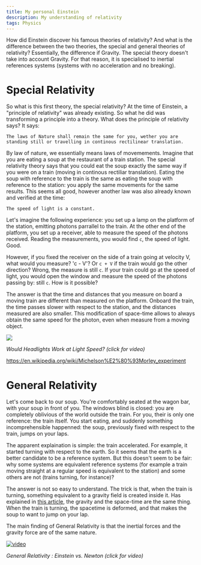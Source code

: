 ```yaml
---
title: My personal Einstein 
description: My understanding of relativity
tags: Physics
---
```


How did Einstein discover his famous theories of relativity?
And what is the difference between the two theories, the special and general theories of relativity?
Essentially, the difference if Gravity.
The special theory doesn't take into account Gravity.
For that reason, it is specialised to inertial references systems (systems with no acceleration and no breaking).

Special Relativity
==================

So what is this first theory, the special relativity?
At the time of Einstein, a "principle of relativity" was already existing.
So what he did was transforming a principle into a theory.
What does the principle of relativity says?
It says:

    The laws of Nature shall remain the same for you, wether you are standing still or travelling in continous rectilinear translation.

By law of nature, we essentially means laws of movemements.
Imagine that you are eating a soup at the restaurant of a train station.
The special relativity theory says that you could eat the soup exactly the same way if you were on a train (moving in continous rectiliar translation).
Eating the soup with reference to the train is the same as eating the soup with reference to the station: you apply the same movements for the same results.
This seems all good, however another law was also already known and verified at the time:

    The speed of light is a constant.

Let's imagine the following experience: you set up a lamp on the platform of the station, emitting photons parrallel to the train.
At the other end of the platform, you set up a receiver, able to measure the speed of the photons received.
Reading the measurements, you would find `c`, the speed of light. Good.

However, if you fixed the receiver on the side of a train going at velocity V, what would you measure? 'c - V'? Or `c + V` if the train would go the other direction?
Wrong, the measure is still `c`.
If your train could go at the speed of light, you would open the window and measure the speed of the photons passing by: still `c`.
How is it possible?

The answer is that the time and distances that you measure on board a moving train are different than measured on the platform.
Onboard the train, the time passes slower with respect to the station, and the distances measured are also smaller.
This modification of space-time allows to always obtain the same speed for the photon, even when measure from a moving object.


[![](http://img.youtube.com/vi/ACUuFg9Y9dY/0.jpg)](https://www.youtube.com/watch?v=ACUuFg9Y9dY "Video Title")

*Would Headlights Work at Light Speed? (click for video)*

https://en.wikipedia.org/wiki/Michelson%E2%80%93Morley_experiment

General Relativity
==================

Let's come back to our soup.
You're comfortably seated at the wagon bar, with your soup in front of you.
The windows blind is closed: you are completely oblivious of the world outside the train.
For you, their is only one reference: the train itself.
You start eating, and suddenly something incomprehensible happenned: the soup, previously fixed with respect to the train, jumps on your laps.

The apparent explaination is simple: the train accelerated.
For example, it started turning with respect to the earth.
So it seems that the earth is a better candidate to be a reference system.
But this doesn't seem to be fair: why some systems are equivalent reference systems (for example a train moving straight at a regular speed is equivalent to the station) and some others are not (trains turning, for instance)?

The answer is not so easy to understand.
The trick is that, when the train is turning, something equivalent to a gravity field is created inside it.
Has explained in [this article](), the gravity and the space-time are the same thing.
When the train is turning, the spacetime is deformed, and that makes the soup to want to jump on your lap.

The main finding of General Relativity is that the inertial forces and the gravity force are of the same nature.

[![video](http://img.youtube.com/vi/DdC0QN6f3G4/0.jpg)](https://www.youtube.com/watch?v=DdC0QN6f3G4 "Video Title")

*General Relativity : Einstein vs. Newton (click for video)*
